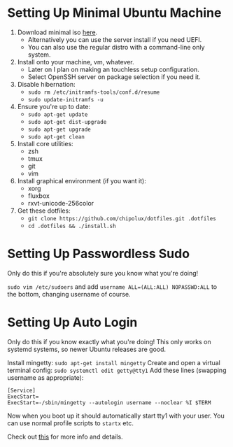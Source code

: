 # Setting Up Minimal Ubuntu Machine
1. Download minimal iso [here](https://help.ubuntu.com/community/Installation/MinimalCD).
    * Alternatively you can use the server install if you need UEFI.
    * You can also use the regular distro with a command-line only system.
2. Install onto your machine, vm, whatever.
    * Later on I plan on making an touchless setup configuration.
    * Select OpenSSH server on package selection if you need it.
3. Disable hibernation:
    * `sudo rm /etc/initramfs-tools/conf.d/resume`
    * `sudo update-initramfs -u`
4. Ensure you're up to date:
    * `sudo apt-get update`
    * `sudo apt-get dist-upgrade`
    * `sudo apt-get upgrade`
    * `sudo apt-get clean`
5. Install core utilities:
    * zsh
    * tmux
    * git
    * vim
6. Install graphical environment (if you want it): 
    * xorg
    * fluxbox
    * rxvt-unicode-256color
7. Get these dotfiles:
    * `git clone https://github.com/chipolux/dotfiles.git .dotfiles`
    * `cd .dotfiles && ./install.sh`


# Setting Up Passwordless Sudo
Only do this if you're absolutely sure you know what you're doing!

`sudo vim /etc/sudoers` and add `username ALL=(ALL:ALL) NOPASSWD:ALL` to the 
bottom, changing username of course.


# Setting Up Auto Login
Only do this if you know exactly what you're doing! This only works on systemd
systems, so newer Ubuntu releases are good.

Install mingetty: `sudo apt-get install mingetty`
Create and open a virtual terminal config: `sudo systemctl edit getty@tty1`
Add these lines (swapping username as appropriate):
```
[Service]
ExecStart=
ExecStart=-/sbin/mingetty --autologin username --noclear %I $TERM
```

Now when you boot up it should automatically start tty1 with your user. You can
use normal profile scripts to `startx` etc.

Check out [this](https://wiki.archlinux.org/index.php/Getty#Automatic_login_to_virtual_console) for more info and details.
